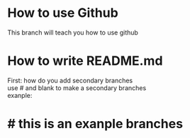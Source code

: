 # How to use Github
This branch will teach you how to use github

# How to write README.md
First: how do you add secondary branches<br>
  use # and blank to make a secondary branches<br>
  exanple:<br>
# # this is an exanple branches
